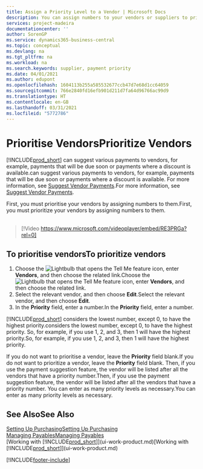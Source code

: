 ```yaml
---
title: Assign a Priority Level to a Vendor | Microsoft Docs
description: You can assign numbers to your vendors or suppliers to prioritise them and facilitate payment suggestions in Business Central.
services: project-madeira
documentationcenter: ''
author: SorenGP
ms.service: dynamics365-business-central
ms.topic: conceptual
ms.devlang: na
ms.tgt_pltfrm: na
ms.workload: na
ms.search.keywords: supplier, payment priority
ms.date: 04/01/2021
ms.author: edupont
ms.openlocfilehash: 1604113b255a585532677ccb47d7e68d1cc64059
ms.sourcegitcommit: 766e2840fd16efb901d211d7fa64d96766ac99d9
ms.translationtype: HT
ms.contentlocale: en-GB
ms.lasthandoff: 03/31/2021
ms.locfileid: "5772786"
---
```

# <a name="prioritize-vendors"></a><span data-ttu-id="2b88f-103">Prioritise Vendors</span><span class="sxs-lookup"><span data-stu-id="2b88f-103">Prioritize Vendors</span></span>
[!INCLUDE[prod_short](includes/prod_short.md)] <span data-ttu-id="2b88f-104">can suggest various payments to vendors, for example, payments that will be due soon or payments where a discount is available.</span><span class="sxs-lookup"><span data-stu-id="2b88f-104">can suggest various payments to vendors, for example, payments that will be due soon or payments where a discount is available.</span></span> <span data-ttu-id="2b88f-105">For more information, see [Suggest Vendor Payments](payables-how-suggest-vendor-payments.md).</span><span class="sxs-lookup"><span data-stu-id="2b88f-105">For more information, see [Suggest Vendor Payments](payables-how-suggest-vendor-payments.md).</span></span>

<span data-ttu-id="2b88f-106">First, you must prioritise your vendors by assigning numbers to them.</span><span class="sxs-lookup"><span data-stu-id="2b88f-106">First, you must prioritize your vendors by assigning numbers to them.</span></span>
<br><br>
> [!Video https://www.microsoft.com/videoplayer/embed/RE3PRGa?rel=0]

## <a name="to-prioritize-vendors"></a><span data-ttu-id="2b88f-107">To prioritise vendors</span><span class="sxs-lookup"><span data-stu-id="2b88f-107">To prioritize vendors</span></span>
1. <span data-ttu-id="2b88f-108">Choose the ![Lightbulb that opens the Tell Me feature](media/ui-search/search_small.png "Tell me what you want to do") icon, enter **Vendors**, and then choose the related link.</span><span class="sxs-lookup"><span data-stu-id="2b88f-108">Choose the ![Lightbulb that opens the Tell Me feature](media/ui-search/search_small.png "Tell me what you want to do") icon, enter **Vendors**, and then choose the related link.</span></span>
2. <span data-ttu-id="2b88f-109">Select the relevant vendor, and then choose **Edit**.</span><span class="sxs-lookup"><span data-stu-id="2b88f-109">Select the relevant vendor, and then choose **Edit**.</span></span>
3. <span data-ttu-id="2b88f-110">In the **Priority** field, enter a number.</span><span class="sxs-lookup"><span data-stu-id="2b88f-110">In the **Priority** field, enter a number.</span></span>

[!INCLUDE[prod_short](includes/prod_short.md)] <span data-ttu-id="2b88f-111">considers the lowest number, except 0, to have the highest priority.</span><span class="sxs-lookup"><span data-stu-id="2b88f-111">considers the lowest number, except 0, to have the highest priority.</span></span> <span data-ttu-id="2b88f-112">So, for example, if you use 1, 2, and 3, then 1 will have the highest priority.</span><span class="sxs-lookup"><span data-stu-id="2b88f-112">So, for example, if you use 1, 2, and 3, then 1 will have the highest priority.</span></span>

<span data-ttu-id="2b88f-113">If you do not want to prioritise a vendor, leave the **Priority** field blank.</span><span class="sxs-lookup"><span data-stu-id="2b88f-113">If you do not want to prioritize a vendor, leave the **Priority** field blank.</span></span> <span data-ttu-id="2b88f-114">Then, if you use the payment suggestion feature, the vendor will be listed after all the vendors that have a priority number.</span><span class="sxs-lookup"><span data-stu-id="2b88f-114">Then, if you use the payment suggestion feature, the vendor will be listed after all the vendors that have a priority number.</span></span> <span data-ttu-id="2b88f-115">You can enter as many priority levels as necessary.</span><span class="sxs-lookup"><span data-stu-id="2b88f-115">You can enter as many priority levels as necessary.</span></span>

## <a name="see-also"></a><span data-ttu-id="2b88f-116">See Also</span><span class="sxs-lookup"><span data-stu-id="2b88f-116">See Also</span></span>
[<span data-ttu-id="2b88f-117">Setting Up Purchasing</span><span class="sxs-lookup"><span data-stu-id="2b88f-117">Setting Up Purchasing</span></span>](purchasing-setup-purchasing.md)  
[<span data-ttu-id="2b88f-118">Managing Payables</span><span class="sxs-lookup"><span data-stu-id="2b88f-118">Managing Payables</span></span>](payables-manage-payables.md)  
<span data-ttu-id="2b88f-119">[Working with [!INCLUDE[prod_short](includes/prod_short.md)]](ui-work-product.md)</span><span class="sxs-lookup"><span data-stu-id="2b88f-119">[Working with [!INCLUDE[prod_short](includes/prod_short.md)]](ui-work-product.md)</span></span>


[!INCLUDE[footer-include](includes/footer-banner.md)]